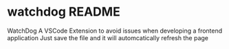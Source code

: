# watchdog README
WatchDog A VSCode Extension to avoid issues when developing a frontend application
Just save the file and it will automcatically refresh the page